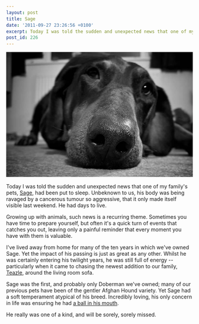 ```yaml
---
layout: post
title: Sage
date: '2011-09-27 23:26:56 +0100'
excerpt: Today I was told the sudden and unexpected news that one of my family's pets, Sage, had been put to sleep. Unbeknown to us, his body was being ravaged by a cancerous tumour so aggressive, that it only made itself visible last weekend. He had days to live.
post_id: 226
---
```

![Sage](/assets/2011/09/sage.jpg)

Today I was told the sudden and unexpected news that one of my family's pets, [Sage][1], had been put to sleep. Unbeknown to us, his body was being ravaged by a cancerous tumour so aggressive, that it only made itself visible last weekend. He had days to live.

Growing up with animals, such news is a recurring theme. Sometimes you have time to prepare yourself, but often it's a quick turn of events that catches you out, leaving only a painful reminder that every moment you have with them is valuable.

I've lived away from home for many of the ten years in which we've owned Sage. Yet the impact of his passing is just as great as any other. Whilst he was certainly entering his twilight years, he was still full of energy -- particularly when it came to chasing the newest addition to our family, [Teazle][2], around the living room sofa.

Sage was the first, and probably only Doberman we've owned; many of our previous pets have been of the gentler Afghan Hound variety. Yet Sage had a soft temperament atypical of his breed. Incredibly loving, his only concern in life was ensuring he had [a ball in his mouth][3].

He really was one of a kind, and will be sorely, sorely missed.

[1]: http://www.flickr.com/photos/paulrobertlloyd/sets/72157622442007376/
[2]: http://www.flickr.com/photos/paulrobertlloyd/sets/72157623567486852/
[3]: http://www.flickr.com/photos/paulrobertlloyd/3949096358/in/set-72157622442007376